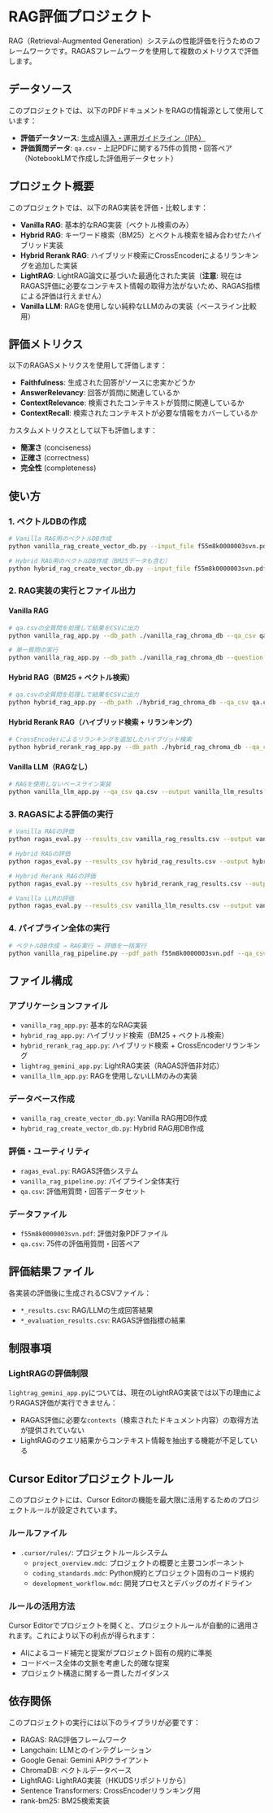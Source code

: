 # RAG評価プロジェクト

RAG（Retrieval-Augmented Generation）システムの性能評価を行うためのフレームワークです。RAGASフレームワークを使用して複数のメトリクスで評価します。

## データソース

このプロジェクトでは、以下のPDFドキュメントをRAGの情報源として使用しています：
- **評価データソース**: [生成AI導入・運用ガイドライン（IPA）](https://www.ipa.go.jp/jinzai/ics/core_human_resource/final_project/2024/f55m8k0000003spo-att/f55m8k0000003svn.pdf)
- **評価質問データ**: `qa.csv` - 上記PDFに関する75件の質問・回答ペア（NotebookLMで作成した評価用データセット）

## プロジェクト概要

このプロジェクトでは、以下のRAG実装を評価・比較します：

- **Vanilla RAG**: 基本的なRAG実装（ベクトル検索のみ）
- **Hybrid RAG**: キーワード検索（BM25）とベクトル検索を組み合わせたハイブリッド実装
- **Hybrid Rerank RAG**: ハイブリッド検索にCrossEncoderによるリランキングを追加した実装
- **LightRAG**: LightRAG論文に基づいた最適化された実装（**注意**: 現在はRAGAS評価に必要なコンテキスト情報の取得方法がないため、RAGAS指標による評価は行えません）
- **Vanilla LLM**: RAGを使用しない純粋なLLMのみの実装（ベースライン比較用）

## 評価メトリクス

以下のRAGASメトリクスを使用して評価します：

- **Faithfulness**: 生成された回答がソースに忠実かどうか
- **AnswerRelevancy**: 回答が質問に関連しているか
- **ContextRelevance**: 検索されたコンテキストが質問に関連しているか
- **ContextRecall**: 検索されたコンテキストが必要な情報をカバーしているか

カスタムメトリクスとして以下も評価します：

- **簡潔さ** (conciseness)
- **正確さ** (correctness)
- **完全性** (completeness)

## 使い方

### 1. ベクトルDBの作成

```bash
# Vanilla RAG用のベクトルDB作成
python vanilla_rag_create_vector_db.py --input_file f55m8k0000003svn.pdf --db_path ./vanilla_rag_chroma_db

# Hybrid RAG用のベクトルDB作成（BM25データも含む）
python hybrid_rag_create_vector_db.py --input_file f55m8k0000003svn.pdf --db_path ./hybrid_rag_chroma_db
```

### 2. RAG実装の実行とファイル出力

#### Vanilla RAG
```bash
# qa.csvの全質問を処理して結果をCSVに出力
python vanilla_rag_app.py --db_path ./vanilla_rag_chroma_db --qa_csv qa.csv --output vanilla_rag_results.csv

# 単一質問の実行
python vanilla_rag_app.py --db_path ./vanilla_rag_chroma_db --question "生成AIの回答精度向上のための技術は何ですか？"
```

#### Hybrid RAG（BM25 + ベクトル検索）
```bash
# qa.csvの全質問を処理して結果をCSVに出力
python hybrid_rag_app.py --db_path ./hybrid_rag_chroma_db --qa_csv qa.csv --output hybrid_rag_results.csv
```

#### Hybrid Rerank RAG（ハイブリッド検索 + リランキング）
```bash
# CrossEncoderによるリランキングを追加したハイブリッド検索
python hybrid_rerank_rag_app.py --db_path ./hybrid_rag_chroma_db --qa_csv qa.csv --output hybrid_rerank_rag_results.csv
```

#### Vanilla LLM（RAGなし）
```bash
# RAGを使用しないベースライン実装
python vanilla_llm_app.py --qa_csv qa.csv --output vanilla_llm_results.csv
```

### 3. RAGASによる評価の実行

```bash
# Vanilla RAGの評価
python ragas_eval.py --results_csv vanilla_rag_results.csv --output vanilla_rag_evaluation_results.csv

# Hybrid RAGの評価
python ragas_eval.py --results_csv hybrid_rag_results.csv --output hybrid_rag_evaluation_results.csv

# Hybrid Rerank RAGの評価
python ragas_eval.py --results_csv hybrid_rerank_rag_results.csv --output hybrid_rerank_rag_evaluation_results.csv

# Vanilla LLMの評価
python ragas_eval.py --results_csv vanilla_llm_results.csv --output vanilla_llm_evaluation_results.csv
```

### 4. パイプライン全体の実行

```bash
# ベクトルDB作成 → RAG実行 → 評価を一括実行
python vanilla_rag_pipeline.py --pdf_path f55m8k0000003svn.pdf --qa_csv qa.csv
```

## ファイル構成

### アプリケーションファイル
- `vanilla_rag_app.py`: 基本的なRAG実装
- `hybrid_rag_app.py`: ハイブリッド検索（BM25 + ベクトル検索）
- `hybrid_rerank_rag_app.py`: ハイブリッド検索 + CrossEncoderリランキング
- `lightrag_gemini_app.py`: LightRAG実装（RAGAS評価非対応）
- `vanilla_llm_app.py`: RAGを使用しないLLMのみの実装

### データベース作成
- `vanilla_rag_create_vector_db.py`: Vanilla RAG用DB作成
- `hybrid_rag_create_vector_db.py`: Hybrid RAG用DB作成

### 評価・ユーティリティ
- `ragas_eval.py`: RAGAS評価システム
- `vanilla_rag_pipeline.py`: パイプライン全体実行
- `qa.csv`: 評価用質問・回答データセット

### データファイル
- `f55m8k0000003svn.pdf`: 評価対象PDFファイル
- `qa.csv`: 75件の評価用質問・回答ペア

## 評価結果ファイル

各実装の評価後に生成されるCSVファイル：
- `*_results.csv`: RAG/LLMの生成回答結果
- `*_evaluation_results.csv`: RAGAS評価指標の結果

## 制限事項

### LightRAGの評価制限
`lightrag_gemini_app.py`については、現在のLightRAG実装では以下の理由によりRAGAS評価が実行できません：
- RAGAS評価に必要な`contexts`（検索されたドキュメント内容）の取得方法が提供されていない
- LightRAGのクエリ結果からコンテキスト情報を抽出する機能が不足している

## Cursor Editorプロジェクトルール

このプロジェクトには、Cursor Editorの機能を最大限に活用するためのプロジェクトルールが設定されています。

### ルールファイル

- `.cursor/rules/`: プロジェクトルールシステム
  - `project_overview.mdc`: プロジェクトの概要と主要コンポーネント
  - `coding_standards.mdc`: Python規約とプロジェクト固有のコード規約
  - `development_workflow.mdc`: 開発プロセスとデバッグのガイドライン

### ルールの活用方法

Cursor Editorでプロジェクトを開くと、プロジェクトルールが自動的に適用されます。これにより以下の利点が得られます：

- AIによるコード補完と提案がプロジェクト固有の規約に準拠
- コードベース全体の文脈を考慮した的確な提案
- プロジェクト構造に関する一貫したガイダンス

## 依存関係

このプロジェクトの実行には以下のライブラリが必要です：

- RAGAS: RAG評価フレームワーク
- Langchain: LLMとのインテグレーション
- Google Genai: Gemini APIクライアント
- ChromaDB: ベクトルデータベース
- LightRAG: LightRAG実装（HKUDSリポジトリから）
- Sentence Transformers: CrossEncoderリランキング用
- rank-bm25: BM25検索実装
